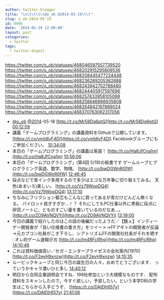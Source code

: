```yaml
---
author: twitter-blogger
title: "\n\t\t\t\t@o_ob @2014-05-19\t\t"
slug: o_ob-2014-05-19
id: 8986
date: '2014-05-19 12:00:00'
layout: post
categories:
  - twitter
tags:
  - twitter-digest
---
```


https://twitter.com/o_ob/statuses/468046597557739520 https://twitter.com/o_ob/statuses/468202915295809536 https://twitter.com/o_ob/statuses/468208445477224448 https://twitter.com/o_ob/statuses/468236289205362688 https://twitter.com/o_ob/statuses/468243942752788480 https://twitter.com/o_ob/statuses/468244405917597696 https://twitter.com/o_ob/statuses/468257433958105088 https://twitter.com/o_ob/statuses/468258646866935808 https://twitter.com/o_ob/statuses/468264842197889024 https://twitter.com/o_ob/statuses/468370763062317056  

*   [@o_ob](https://twitter.com/o_ob) [@2014](https://twitter.com/2014)-05-18 [http://t.co/Mr58Dg6ptQ](http://t.co/Mr58Dg6ptQ) [00:12:59](https://twitter.com/o_ob/statuses/468046597557739520)
*   講義「ゲームプログラミング」の講義資料をGithubで公開しています。 [https://t.co/vmldlvF4Dl](https://t.co/vmldlvF4Dl) Facebookグループにもご参加ください。 [10:34:08](https://twitter.com/o_ob/statuses/468202915295809536)
*   本日の「ゲームプログラミング」の講義は英語！ [http://t.co/Ha8JfCna1m](http://t.co/Ha8JfCna1m) [10:56:06](https://twitter.com/o_ob/statuses/468208445477224448)
*   本日の「ゲームプログラミング」(第4回 5/19)の板書です ゲームループとプログラミング英語、数学、物理。 [http://t.co/bwDGWnR0fW](http://t.co/bwDGWnR0fW) [12:46:45](https://twitter.com/o_ob/statuses/468236289205362688)
*   採点などで青インク多用するので多少はエコな万年筆に切り替えてみる。 天色(あまいろ)美しい。 [http://t.co/Vz79WopDQ4](http://t.co/Vz79WopDQ4) [13:17:10](https://twitter.com/o_ob/statuses/468243942752788480)
*   ちなみにフリクション替芯もこんなに買ってあるが青だけどんどん無くなる。 パイロット貢ぎすぎか...！？ それにしてもPC仕事以外に黒板に採点に研究ノートに、とものすごい量を書いているのだなあ...。 [http://t.co/ZO9AVNQVYj](http://t.co/ZO9AVNQVYj) [13:19:00](https://twitter.com/o_ob/statuses/468244405917597696)
*   今日の講義で紹介したのはこの話の後編だったようだ／【酷ぇ】インディーゲー開発者が「良い仕様書の書き方」をツイート→FFアギトの開発者が反論→元カプコン社員がこき下ろし、シアトリズムFFの開発社社長がそれを晒す : オレ的ゲーム速報＠刃 [http://t.co/Im4RFcIRhp](http://t.co/Im4RFcIRhp) [14:10:46](https://twitter.com/o_ob/statuses/468257433958105088)
*   これは資料価値高い／セガ・エンタープライゼスの会社案内(1970) [http://t.co/F2evH9xnzw](http://t.co/F2evH9xnzw) [14:15:35](https://twitter.com/o_ob/statuses/468258646866935808)
*   ルービックキューブと同じ今日の誕生日の人々，おめでとうございます． っていうかキャラ濃いひと多し [14:40:12](https://twitter.com/o_ob/statuses/468264842197889024)
*   明日から合同企業説明会ですね．199社参加という大規模なものです． 配布資料をスキャンしたので，今すぐ欲しい，予習したい，という本学D科の学生はこちらから入手どうぞ． [https://t.co/DAtDlr657y](https://t.co/DAtDlr657y) [21:41:06](https://twitter.com/o_ob/statuses/468370763062317056)